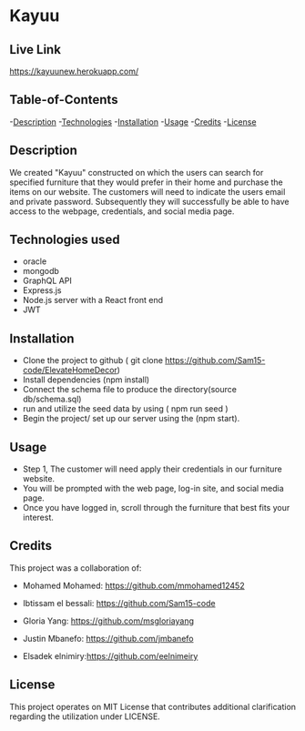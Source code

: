 # Kayuu

## Live Link
 https://kayuunew.herokuapp.com/
 
## Table-of-Contents

-[Description](#description)
-[Technologies](#technologies)
-[Installation](#installation)
-[Usage](#usage)
-[Credits](#credits)
-[License](#license)

## Description

We created "Kayuu" constructed on which the users can search for specified furniture that they would prefer in their home and purchase the items on our website. The customers will need to indicate the users email and private password. Subsequently they will successfully be able to have access to the webpage, credentials, and social media page.

## Technologies used
 - oracle
 - mongodb
 - GraphQL API
 - Express.js
 - Node.js server with a React front end
 - JWT


## Installation

 - Clone the project to github ( git clone https://github.com/Sam15-code/ElevateHomeDecor)
 - Install dependencies (npm install)
 - Connect the schema file to produce the directory(source db/schema.sql)
 - run and utilize the seed data by using ( npm run seed )
 - Begin the project/ set up our server using the (npm start).


## Usage

- Step 1, The customer will need apply their credentials in our furniture website.
- You will be prompted with the web page, log-in site, and social media page.  
- Once you have logged in, scroll through the furniture that best fits your interest.

## Credits

This project was a collaboration of:

 - Mohamed Mohamed: https://github.com/mmohamed12452

 - Ibtissam el bessali: https://github.com/Sam15-code

 - Gloria Yang: https://github.com/msgloriayang

 - Justin Mbanefo: https://github.com/jmbanefo

 - Elsadek elnimiry:https://github.com/eelnimeiry

## License
This project operates on MIT License that contributes additional clarification regarding the utilization under LICENSE.

